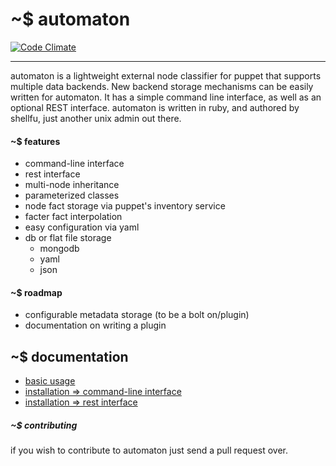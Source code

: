 # ~$ automaton
[![Code Climate](https://codeclimate.com/github/shellfu/automaton.png)](https://codeclimate.com/github/shellfu/automaton)

* * *
automaton is a lightweight external node classifier for puppet that supports multiple data backends. New backend storage mechanisms can be easily written for automaton. It has a simple command line interface, as well as an optional REST interface. automaton is written in ruby, and authored by shellfu, just another unix admin out there.

#### ~$ features
* command-line interface
* rest interface
* multi-node inheritance
* parameterized classes
* node fact storage via puppet's inventory service
* facter fact interpolation
* easy configuration via yaml
* db or flat file storage
    * mongodb
    * yaml
    * json

#### ~$ roadmap
* configurable metadata storage (to be a bolt on/plugin)
* documentation on writing a plugin

## ~$ documentation
* [basic usage](https://github.com/shellfu/automaton/wiki/usage::basic)
* [installation => command-line interface](https://github.com/shellfu/automaton/wiki/installation::command-line_interface)
* [installation => rest interface](https://github.com/shellfu/automaton/wiki/Installation::rest-interface)

##### ~$ contributing
if you wish to contribute to automaton just send a pull request over.


